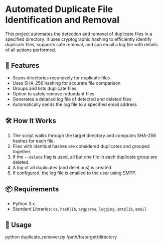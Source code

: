 # Automated Duplicate File Identification and Removal

This project automates the detection and removal of duplicate files in a specified directory. It uses cryptographic hashing to efficiently identify duplicate files, supports safe removal, and can email a log file with details of all actions performed.

## 🚀 Features

- Scans directories recursively for duplicate files
- Uses SHA-256 hashing for accurate file comparison
- Groups and lists duplicate files
- Option to safely remove redundant files
- Generates a detailed log file of detected and deleted files
- Automatically sends the log file to a specified email address

## 🛠️ How It Works

1. The script walks through the target directory and computes SHA-256 hashes for each file.
2. Files with identical hashes are considered duplicates and grouped together.
3. If the `--delete` flag is used, all but one file in each duplicate group are deleted.
4. A log of all duplicates (and deletions) is created.
5. If configured, the log file is emailed to the user using SMTP.

## 📦 Requirements

- Python 3.x
- Standard Libraries: `os`, `hashlib`, `argparse`, `logging`, `smtplib`, `email`

## 📂 Usage
python duplicate_remover.py /path/to/target/directory
